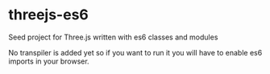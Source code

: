 # threejs-es6
Seed project for Three.js written with es6 classes and modules

No transpiler is added yet so if you want to run it you will have to enable es6 imports in your browser.
